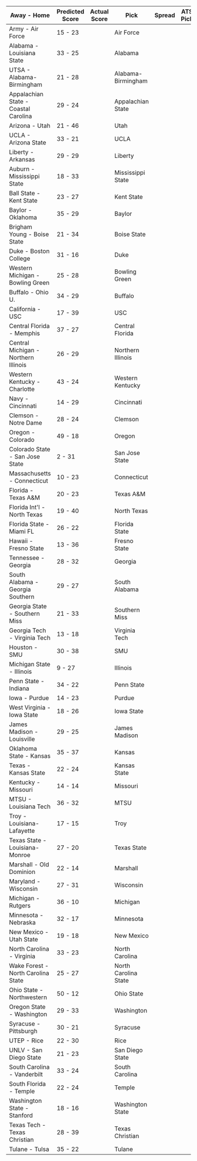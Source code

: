 Away - Home | Predicted Score | Actual Score | Pick | Spread | ATS Pick | O/U | O/U Pick
---| ---| ---| ---| ---| ---| ---| ---
Army - Air Force | 15 - 23 |  | Air Force |  |  |  | 
Alabama - Louisiana State | 33 - 25 |  | Alabama |  |  |  | 
UTSA - Alabama-Birmingham | 21 - 28 |  | Alabama-Birmingham |  |  |  | 
Appalachian State - Coastal Carolina | 29 - 24 |  | Appalachian State |  |  |  | 
Arizona - Utah | 21 - 46 |  | Utah |  |  |  | 
UCLA - Arizona State | 33 - 21 |  | UCLA |  |  |  | 
Liberty - Arkansas | 29 - 29 |  | Liberty |  |  |  | 
Auburn - Mississippi State | 18 - 33 |  | Mississippi State |  |  |  | 
Ball State - Kent State | 23 - 27 |  | Kent State |  |  |  | 
Baylor - Oklahoma | 35 - 29 |  | Baylor |  |  |  | 
Brigham Young - Boise State | 21 - 34 |  | Boise State |  |  |  | 
Duke - Boston College | 31 - 16 |  | Duke |  |  |  | 
Western Michigan - Bowling Green | 25 - 28 |  | Bowling Green |  |  |  | 
Buffalo - Ohio U. | 34 - 29 |  | Buffalo |  |  |  | 
California - USC | 17 - 39 |  | USC |  |  |  | 
Central Florida - Memphis | 37 - 27 |  | Central Florida |  |  |  | 
Central Michigan - Northern Illinois | 26 - 29 |  | Northern Illinois |  |  |  | 
Western Kentucky - Charlotte | 43 - 24 |  | Western Kentucky |  |  |  | 
Navy - Cincinnati | 14 - 29 |  | Cincinnati |  |  |  | 
Clemson - Notre Dame | 28 - 24 |  | Clemson |  |  |  | 
Oregon - Colorado | 49 - 18 |  | Oregon |  |  |  | 
Colorado State - San Jose State | 2 - 31 |  | San Jose State |  |  |  | 
Massachusetts - Connecticut | 10 - 23 |  | Connecticut |  |  |  | 
Florida - Texas A&M | 20 - 23 |  | Texas A&M |  |  |  | 
Florida Int'l - North Texas | 19 - 40 |  | North Texas |  |  |  | 
Florida State - Miami FL | 26 - 22 |  | Florida State |  |  |  | 
Hawaii - Fresno State | 13 - 36 |  | Fresno State |  |  |  | 
Tennessee - Georgia | 28 - 32 |  | Georgia |  |  |  | 
South Alabama - Georgia Southern | 29 - 27 |  | South Alabama |  |  |  | 
Georgia State - Southern Miss | 21 - 33 |  | Southern Miss |  |  |  | 
Georgia Tech - Virginia Tech | 13 - 18 |  | Virginia Tech |  |  |  | 
Houston - SMU | 30 - 38 |  | SMU |  |  |  | 
Michigan State - Illinois | 9 - 27 |  | Illinois |  |  |  | 
Penn State - Indiana | 34 - 22 |  | Penn State |  |  |  | 
Iowa - Purdue | 14 - 23 |  | Purdue |  |  |  | 
West Virginia - Iowa State | 18 - 26 |  | Iowa State |  |  |  | 
James Madison - Louisville | 29 - 25 |  | James Madison |  |  |  | 
Oklahoma State - Kansas | 35 - 37 |  | Kansas |  |  |  | 
Texas - Kansas State | 22 - 24 |  | Kansas State |  |  |  | 
Kentucky - Missouri | 14 - 14 |  | Missouri |  |  |  | 
MTSU - Louisiana Tech | 36 - 32 |  | MTSU |  |  |  | 
Troy - Louisiana-Lafayette | 17 - 15 |  | Troy |  |  |  | 
Texas State - Louisiana-Monroe | 27 - 20 |  | Texas State |  |  |  | 
Marshall - Old Dominion | 22 - 14 |  | Marshall |  |  |  | 
Maryland - Wisconsin | 27 - 31 |  | Wisconsin |  |  |  | 
Michigan - Rutgers | 36 - 10 |  | Michigan |  |  |  | 
Minnesota - Nebraska | 32 - 17 |  | Minnesota |  |  |  | 
New Mexico - Utah State | 19 - 18 |  | New Mexico |  |  |  | 
North Carolina - Virginia | 33 - 23 |  | North Carolina |  |  |  | 
Wake Forest - North Carolina State | 25 - 27 |  | North Carolina State |  |  |  | 
Ohio State - Northwestern | 50 - 12 |  | Ohio State |  |  |  | 
Oregon State - Washington | 29 - 33 |  | Washington |  |  |  | 
Syracuse - Pittsburgh | 30 - 21 |  | Syracuse |  |  |  | 
UTEP - Rice | 22 - 30 |  | Rice |  |  |  | 
UNLV - San Diego State | 21 - 23 |  | San Diego State |  |  |  | 
South Carolina - Vanderbilt | 33 - 24 |  | South Carolina |  |  |  | 
South Florida - Temple | 22 - 24 |  | Temple |  |  |  | 
Washington State - Stanford | 18 - 16 |  | Washington State |  |  |  | 
Texas Tech - Texas Christian | 28 - 39 |  | Texas Christian |  |  |  | 
Tulane - Tulsa | 35 - 22 |  | Tulane |  |  |  | 
